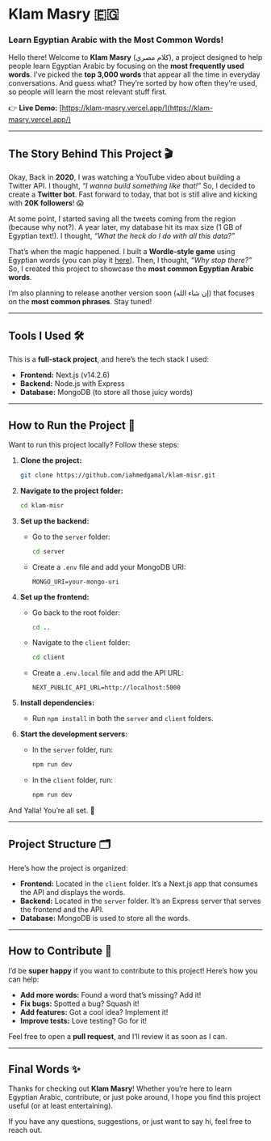 
# Klam Masry 🇪🇬  

### Learn Egyptian Arabic with the Most Common Words!  

Hello there! Welcome to **Klam Masry** (كلام مصري), a project designed to help people learn Egyptian Arabic by focusing on the **most frequently used words**. I’ve picked the **top 3,000 words** that appear all the time in everyday conversations. And guess what? They’re sorted by how often they’re used, so people will learn the most relevant stuff first.  

👉 **Live Demo:** [https://klam-masry.vercel.app/](https://klam-masry.vercel.app/)  

---

## The Story Behind This Project 🎬  

Okay, Back in **2020**, I was watching a YouTube video about building a Twitter API. I thought, *“I wanna build something like that!”* So, I decided to create a **Twitter bot**. Fast forward to today, that bot is still alive and kicking with **20K followers**! 😱 

At some point, I started saving all the tweets coming from the region (because why not?). A year later, my database hit its max size (1 GB of Egyptian text!). I thought, *“What the heck do I do with all this data?”*  

That’s when the magic happened. I built a **Wordle-style game** using Egyptian words (you can play it [here](https://tarbana.vercel.app/)). Then, I thought, *“Why stop there?”* So, I created this project to showcase the **most common Egyptian Arabic words**.  

I’m also planning to release another version soon (إن شاء الله) that focuses on the **most common phrases**. Stay tuned!  

---

## Tools I Used 🛠️  

This is a **full-stack project**, and here’s the tech stack I used:  

- **Frontend:** Next.js (v14.2.6)  
- **Backend:** Node.js with Express  
- **Database:** MongoDB (to store all those juicy words)  

---

## How to Run the Project 🚀  

Want to run this project locally? Follow these steps:  

1. **Clone the project:**  
   ```bash
   git clone https://github.com/iahmedgamal/klam-misr.git
   ```

2. **Navigate to the project folder:**  
   ```bash
   cd klam-misr
   ```

3. **Set up the backend:**  
   - Go to the `server` folder:  
     ```bash
     cd server
     ```  
   - Create a `.env` file and add your MongoDB URI:  
     ```env
     MONGO_URI=your-mongo-uri
     ```  

4. **Set up the frontend:**  
   - Go back to the root folder:  
     ```bash
     cd ..
     ```  
   - Navigate to the `client` folder:  
     ```bash
     cd client
     ```  
   - Create a `.env.local` file and add the API URL:  
     ```env
     NEXT_PUBLIC_API_URL=http://localhost:5000
     ```  

5. **Install dependencies:**  
   - Run `npm install` in both the `server` and `client` folders.  

6. **Start the development servers:**  
   - In the `server` folder, run:  
     ```bash
     npm run dev
     ```  
   - In the `client` folder, run:  
     ```bash
     npm run dev
     ```  

And Yalla! You’re all set. 🎉  

---

## Project Structure 🗂️  

Here’s how the project is organized:  

- **Frontend:** Located in the `client` folder. It’s a Next.js app that consumes the API and displays the words.  
- **Backend:** Located in the `server` folder. It’s an Express server that serves the frontend and the API.  
- **Database:** MongoDB is used to store all the words.  

---

## How to Contribute 🤝  

I’d be **super happy** if you want to contribute to this project! Here’s how you can help:  

- **Add more words:** Found a word that’s missing? Add it!  
- **Fix bugs:** Spotted a bug? Squash it!  
- **Add features:** Got a cool idea? Implement it!  
- **Improve tests:** Love testing? Go for it!  

Feel free to open a **pull request**, and I’ll review it as soon as I can.

---

## Final Words ✨  

Thanks for checking out **Klam Masry**! Whether you’re here to learn Egyptian Arabic, contribute, or just poke around, I hope you find this project useful (or at least entertaining).  

If you have any questions, suggestions, or just want to say hi, feel free to reach out.  

